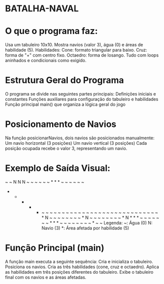 # BATALHA-NAVAL

# O que o programa faz:
Usa um tabuleiro 10x10.
Mostra navios (valor 3), água (0) e áreas de habilidade (5).
Habilidades:
Cone: formato triangular para baixo.
Cruz: forma de "+" com centro fixo.
Octaedro: forma de losango.
Tudo com loops aninhados e condicionais como exigido.

# Estrutura Geral do Programa
O programa se divide nas seguintes partes principais:
Definições iniciais e constantes
Funções auxiliares para configuração do tabuleiro e habilidades
Função principal main() que organiza a lógica geral do jogo

# Posicionamento de Navios
Na função posicionarNavios, dois navios são posicionados manualmente:
Um navio horizontal (3 posições)
Um navio vertical (3 posições)
Cada posição ocupada recebe o valor 3, representando um navio.

# Exemplo de Saída Visual:
~ ~ N N N ~ ~ ~ ~ ~ 
~ * * * ~ ~ ~ ~ ~ ~ 
* * * * * ~ ~ ~ ~ ~ 
~ ~ ~ ~ ~ ~ ~ ~ ~ ~ 
~ ~ ~ ~ ~ ~ ~ ~ ~ ~ 
~ ~ ~ ~ * N ~ ~ ~ ~ 
~ ~ ~ ~ * N ~ ~ ~ ~ 
~ ~ ~ ~ * N * * * ~ 
~ ~ ~ ~ ~ ~ * * * ~ 
~ ~ ~ ~ ~ ~ ~ * ~ ~ 
Legenda:
~: Água (0)
N: Navio (3)
*: Área afetada por habilidade (5)

# Função Principal (main)
A função main executa a seguinte sequência:
Cria e inicializa o tabuleiro.
Posiciona os navios.
Cria as três habilidades (cone, cruz e octaedro).
Aplica as habilidades em três posições diferentes do tabuleiro.
Exibe o tabuleiro final com os navios e as áreas afetadas.
